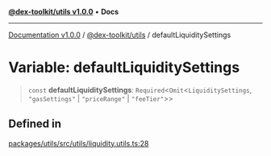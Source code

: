 [**@dex-toolkit/utils v1.0.0**](../README.md) • **Docs**

***

[Documentation v1.0.0](../../../packages.md) / [@dex-toolkit/utils](../README.md) / defaultLiquiditySettings

# Variable: defaultLiquiditySettings

> `const` **defaultLiquiditySettings**: `Required`\<`Omit`\<`LiquiditySettings`, `"gasSettings"` \| `"priceRange"` \| `"feeTier"`\>\>

## Defined in

[packages/utils/src/utils/liquidity.utils.ts:28](https://github.com/niZmosis/dex-toolkit/blob/3d8b41b44787b30fbea5de3ab4737662ffb61bc8/packages/utils/src/utils/liquidity.utils.ts#L28)
